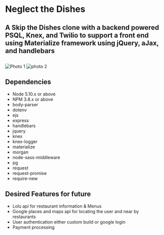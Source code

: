 # Neglect the Dishes

## A Skip the Dishes clone with a backend powered PSQL, Knex, and Twilio to support a front end using Materialize framework using jQuery, aJax, and handlebars

## 
![Photo 1](https://i.imgur.com/yFgV7oy.png)
![photo 2](https://i.imgur.com/NUWdLBN.jpg)


## Dependencies

- Node 5.10.x or above
- NPM 3.8.x or above
- body-parser
- dotenv
- ejs
- express
- handlebars
- jquery
- knex
- knex-logger
- materialize
- morgan
- node-sass-middleware
- pg
- request
- request-promise
- require-new


## Desired Features for future
- Lolu api for restaurant information & Menus
- Google places and maps api for locating the user and near by restaurants
- User authentication either custom build or google login
- Payment processing

